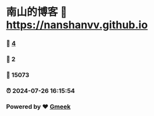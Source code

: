 # 南山的博客 :link: https://nanshanvv.github.io 
### :page_facing_up: [4](https://nanshanvv.github.io/tag.html) 
### :speech_balloon: 2 
### :hibiscus: 15073 
### :alarm_clock: 2024-07-26 16:15:54 
### Powered by :heart: [Gmeek](https://github.com/Meekdai/Gmeek)
